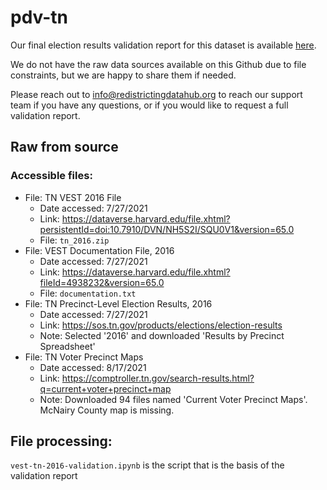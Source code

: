 # pdv-tn

Our final election results validation report for this dataset is available [here](https://redistrictingdatahub.org/dataset/vest-2016-tennessee-precinct-and-election-results/).

We do not have the raw data sources available on this Github due to file constraints, but we are happy to share them if needed. 

Please reach out to info@redistrictingdatahub.org to reach our support team if you have any questions, or if you would like to request a full validation report. 

## Raw from source

### Accessible files:

- File: TN VEST 2016 File
   - Date accessed: 7/27/2021
   - Link: https://dataverse.harvard.edu/file.xhtml?persistentId=doi:10.7910/DVN/NH5S2I/SQU0V1&version=65.0
   - File: `tn_2016.zip`
- File: VEST Documentation File, 2016
   - Date accessed: 7/27/2021
   - Link: https://dataverse.harvard.edu/file.xhtml?fileId=4938232&version=65.0
   - File: `documentation.txt`
- File: TN Precinct-Level Election Results, 2016
  - Date accessed: 7/27/2021
  - Link: https://sos.tn.gov/products/elections/election-results
  - Note: Selected '2016' and downloaded 'Results by Precinct Spreadsheet'
- File: TN Voter Precinct Maps
  - Date accessed: 8/17/2021
  - Link: https://comptroller.tn.gov/search-results.html?q=current+voter+precinct+map
  - Note: Downloaded 94 files named 'Current Voter Precinct Maps'. McNairy County map is missing.

## File processing:

`vest-tn-2016-validation.ipynb` is the script that is the basis of the validation report